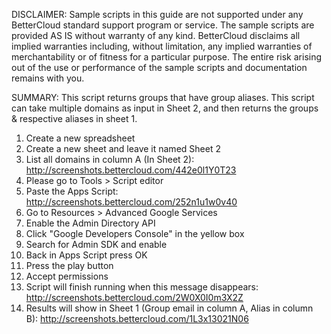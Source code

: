 DISCLAIMER: Sample scripts in this guide are not supported under any BetterCloud standard support program or service. The sample scripts are provided AS IS without warranty of any kind. BetterCloud disclaims all implied warranties including, without limitation, any implied warranties of merchantability or of fitness for a particular purpose. The entire risk arising out of the use or performance of the sample scripts and documentation remains with you.

SUMMARY: This script returns groups that have group aliases. This script can take multiple domains as input in Sheet 2, and then returns the groups & respective aliases in sheet 1.

1) Create a new spreadsheet
2) Create a new sheet and leave it named Sheet 2
3) List all domains in column A (In Sheet 2): http://screenshots.bettercloud.com/442e0l1Y0T23
4) Please go to Tools > Script editor
5) Paste the Apps Script: http://screenshots.bettercloud.com/252n1u1w0v40
6) Go to Resources > Advanced Google Services
7) Enable the Admin Directory API
8) Click "Google Developers Console" in the yellow box
9) Search for Admin SDK and enable
10) Back in Apps Script press OK
11) Press the play button
12) Accept permissions
13) Script will finish running when this message disappears: http://screenshots.bettercloud.com/2W0X0I0m3X2Z
14) Results will show in Sheet 1 (Group email in column A, Alias in column B): http://screenshots.bettercloud.com/1L3x13021N06
